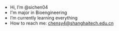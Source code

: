 - Hi, I’m @sichen04
- I'm major in Bioengineering
- I’m currently learning everything
- How to reach me: chensy4@shanghaitech.edu.cn
